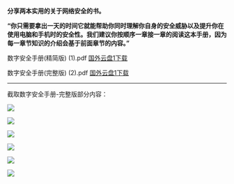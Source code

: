 **分享两本实用的关于网络安全的书。**

**“你只需要拿出一天的时间它就能帮助你同时理解你自身的安全威胁以及提升你在使用电脑和手机时的安全性。我们建议你按顺序一章接一章的阅读这本手册，因为每一章节知识的介绍会基于前面章节的内容。”**

数字安全手册(精简版) (1).pdf  [国外云盘1下载](https://nofile.io/f/NxEQyXMDcFn/%E6%95%B0%E5%AD%97%E5%AE%89%E5%85%A8%E6%89%8B%E5%86%8C(%E7%B2%BE%E7%AE%80%E7%89%88)+(1).pdf)

数字安全手册(完整版) (2).pdf [国外云盘1下载](https://nofile.io/f/tF1CaXP69hK/%E6%95%B0%E5%AD%97%E5%AE%89%E5%85%A8%E6%89%8B%E5%86%8C(%E5%AE%8C%E6%95%B4%E7%89%88)+(2).pdf)


***

截取数字安全手册-完整版部分内容：

![](https://raw.githubusercontent.com/Alvin9999/PAC/master/safe/safe1.PNG)

![](https://raw.githubusercontent.com/Alvin9999/PAC/master/safe/safe2.PNG)

![](https://raw.githubusercontent.com/Alvin9999/PAC/master/safe/safe3.PNG)

![](https://raw.githubusercontent.com/Alvin9999/PAC/master/safe/safe4.PNG)

![](https://raw.githubusercontent.com/Alvin9999/PAC/master/safe/safe5.PNG)

![](https://raw.githubusercontent.com/Alvin9999/PAC/master/safe/safe6.PNG)
